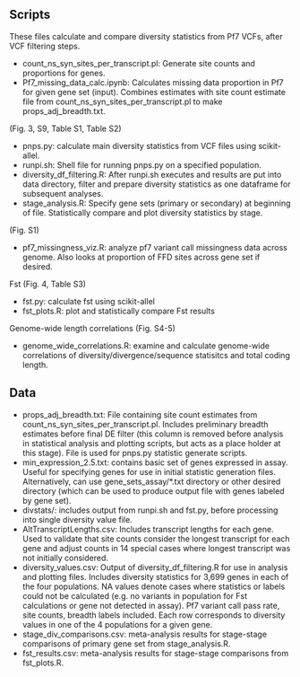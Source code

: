 ## Scripts
These files calculate and compare diversity statistics from Pf7 VCFs, after VCF filtering steps. 

- count_ns_syn_sites_per_transcript.pl: Generate site counts and proportions for genes. 
- Pf7_missing_data_calc.ipynb: Calculates missing data proportion in Pf7 for given gene set (input). Combines estimates with site count estimate file from count_ns_syn_sites_per_transcript.pl to make props_adj_breadth.txt. 

(Fig. 3, S9, Table S1, Table S2)
- pnps.py: calculate main diversity statistics from VCF files using scikit-allel.
- runpi.sh: Shell file for running pnps.py on a specified population.
- diversity_df_filtering.R: After runpi.sh executes and results are put into data directory, filter and prepare diversity statistics as one dataframe for subsequent analyses. 
- stage_analysis.R: Specify gene sets (primary or secondary) at beginning of file. Statistically compare and plot diversity statistics by stage. 

(Fig. S1)
- pf7_missingness_viz.R: analyze pf7 variant call missingness data across genome. Also looks at proportion of FFD sites across gene set if desired. 

Fst (Fig. 4, Table S3)
- fst.py: calculate fst using scikit-allel
- fst_plots.R: plot and statistically compare Fst results 

Genome-wide length correlations (Fig. S4-5)
- genome_wide_correlations.R: examine and calculate genome-wide correlations of diversity/divergence/sequence statisitcs and total coding length.

## Data
- props_adj_breadth.txt: File containing site count estimates from count_ns_syn_sites_per_transcript.pl. Includes preliminary breadth estimates before final DE filter (this column is removed before analysis in statistical analysis and plotting scripts, but acts as a place holder at this stage). File is used for pnps.py statistic generate scripts.
- min_expression_2.5.txt: contains basic set of genes expressed in assay. Useful for specifying genes for use in initial statistic generation files. Alternatively, can use gene_sets_assay/*.txt directory or other desired directory (which can be used to produce output file with genes labeled by gene set).
- divstats/: includes output from runpi.sh and fst.py, before processing into single diversity value file.
- AltTranscriptLengths.csv: Includes transcript lengths for each gene. Used to validate that site counts consider the longest transcript for each gene and adjust counts in 14 special cases where longest transcript was not initially considered.
- diversity_values.csv: Output of diversity_df_filtering.R for use in analysis and plotting files. Includes diversity statistics for 3,699 genes in each of the four populations. NA values denote cases where statistics or labels could not be calculated (e.g. no variants in population for Fst calculations or gene not detected in assay). Pf7 variant call pass rate, site counts, breadth labels included. Each row corresponds to diversity values in one of the 4 populations for a given gene.
- stage_div_comparisons.csv: meta-analysis results for stage-stage comparisons of primary gene set from stage_analysis.R. 
- fst_results.csv: meta-analysis results for stage-stage comparisons from fst_plots.R.
